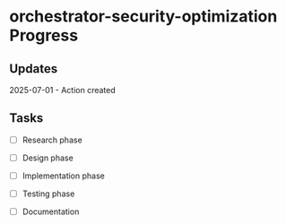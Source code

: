 # orchestrator-security-optimization Progress

## Updates

2025-07-01 - Action created

## Tasks

- [ ] Research phase
- [ ] Design phase
- [ ] Implementation phase
- [ ] Testing phase
- [ ] Documentation

